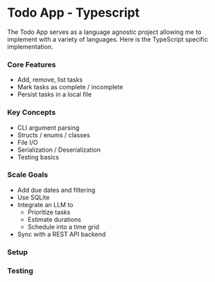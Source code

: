 # Todo App - Typescript
The Todo App serves as a language agnostic project allowing me to implement with a variety of languages. Here is the TypeScript specific implementation.

<!-- Commonalities across all projects -->
### Core Features
- Add, remove, list tasks
- Mark tasks as complete / incomplete
- Persist tasks in a local file 

### Key Concepts
- CLI argument parsing
- Structs / enums / classes
- File I/O
- Serialization / Deserialization
- Testing basics

### Scale Goals
- Add due dates and filtering
- Use SQLite
- Integrate an LLM to
    - Prioritize tasks
    - Estimate durations
    - Schedule into a time grid
- Sync with a REST API backend
<!-- End of commonalities -->

### Setup
### Testing
